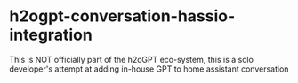 # h2ogpt-conversation-hassio-integration

This is NOT officially part of the h2oGPT eco-system, this is a solo developer's attempt at adding in-house GPT to home assistant conversation
